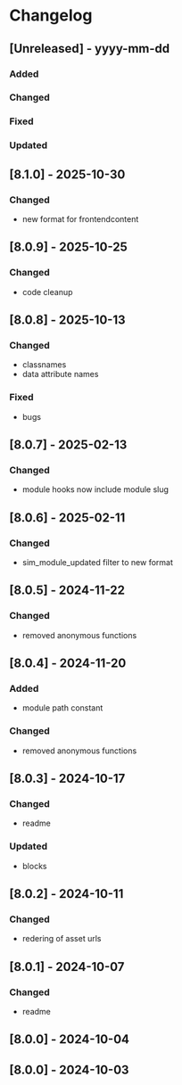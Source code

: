 # Changelog
## [Unreleased] - yyyy-mm-dd

### Added

### Changed

### Fixed

### Updated

## [8.1.0] - 2025-10-30


### Changed
- new format for frontendcontent

## [8.0.9] - 2025-10-25


### Changed
- code cleanup

## [8.0.8] - 2025-10-13


### Changed
- classnames
- data attribute names

### Fixed
- bugs

## [8.0.7] - 2025-02-13


### Changed
- module hooks now include module slug

## [8.0.6] - 2025-02-11


### Changed
- sim_module_updated filter to new format

## [8.0.5] - 2024-11-22


### Changed
- removed anonymous functions

## [8.0.4] - 2024-11-20


### Added
- module path constant

### Changed
- removed anonymous functions

## [8.0.3] - 2024-10-17


### Changed
- readme

### Updated
- blocks

## [8.0.2] - 2024-10-11


### Changed
- redering of asset urls

## [8.0.1] - 2024-10-07


### Changed
- readme

## [8.0.0] - 2024-10-04


## [8.0.0] - 2024-10-03
